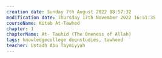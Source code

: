 ```yaml
---
creation date: Sunday 7th August 2022 08:57:32 
modification date: Thursday 17th November 2022 16:51:35
courseName: Kitab At-Tawhed 
chapter: 1
chapterName: At- Tauhid (The Oneness of Allah)
tags: knowledgecollege deenstudies, tawheed
teacher: Ustadh Abu Taymiyyah
---
```

